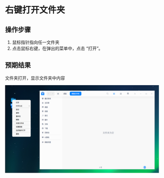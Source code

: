 # 右键打开文件夹

## 操作步骤

1. 鼠标指针指向任一文件夹
2. 点击鼠标右键，在弹出的菜单中，点击 “打开”。

## 预期结果

文件夹打开，显示文件夹中内容

![右键打开文件夹.png](../img/右键打开文件夹.png)
